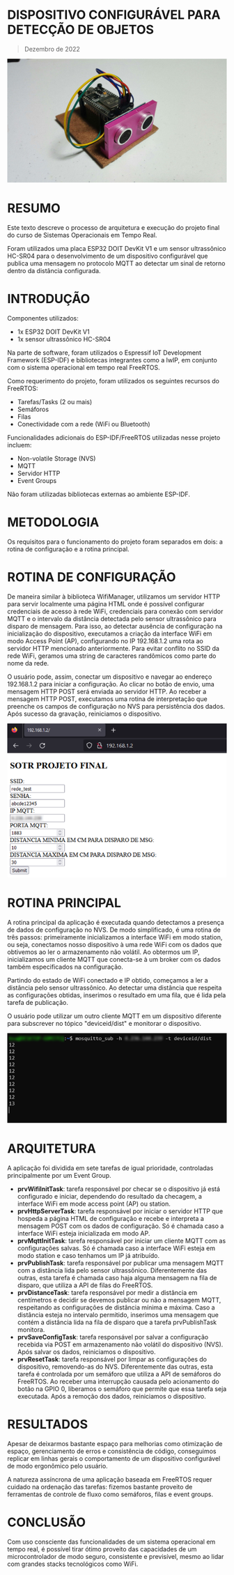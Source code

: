 # DISPOSITIVO CONFIGURÁVEL PARA DETECÇÃO DE OBJETOS
> Dezembro de 2022

<img src="static/esp_device.png">

# RESUMO

Este texto descreve o processo de arquitetura e execução do projeto final do curso de Sistemas Operacionais em Tempo Real.

Foram utilizados uma placa ESP32 DOIT DevKit V1 e um sensor ultrassônico HC-SR04 para o desenvolvimento de um dispositivo configurável que publica uma mensagem no protocolo MQTT ao detectar um sinal de retorno dentro da distância configurada.

# INTRODUÇÃO

Componentes utilizados:
- 1x ESP32 DOIT DevKit V1
- 1x sensor ultrassônico HC-SR04

Na parte de software, foram utilizados o Espressif IoT Development Framework (ESP-IDF) e bibliotecas integrantes como a lwIP, em conjunto com o sistema operacional em tempo real FreeRTOS.

Como requerimento do projeto, foram utilizados os seguintes recursos do FreeRTOS:
- Tarefas/Tasks (2 ou mais)
- Semáforos
- Filas
- Conectividade com a rede (WiFi ou Bluetooth)

Funcionalidades adicionais do ESP-IDF/FreeRTOS utilizadas nesse projeto incluem:
- Non-volatile Storage (NVS)
- MQTT
- Servidor HTTP
- Event Groups

Não foram utilizadas bibliotecas externas ao ambiente ESP-IDF.

# METODOLOGIA

Os requisitos para o funcionamento do projeto foram separados em dois: a rotina de configuração e a rotina principal.

# ROTINA DE CONFIGURAÇÃO

De maneira similar à biblioteca WifiManager, utilizamos um servidor HTTP para servir localmente uma página HTML onde é possível configurar credenciais de acesso à rede WiFi, credenciais para conexão com servidor MQTT e o intervalo da distância detectada pelo sensor ultrassônico para disparo de mensagem. Para isso, ao detectar ausência de configuração na inicialização do dispositivo, executamos a criação da interface WiFi em modo Access Point (AP), configurando no IP 192.168.1.2 uma rota ao servidor HTTP mencionado anteriormente. Para evitar conflito no SSID da rede WiFi, geramos uma string de caracteres randômicos como parte do nome da rede.

O usuário pode, assim, conectar um dispositivo e navegar ao endereço 192.168.1.2 para iniciar a configuração. Ao clicar no botão de envio, uma mensagem HTTP POST será enviada ao servidor HTTP. Ao receber a mensagem HTTP POST, executamos uma rotina de interpretação que preenche os campos de configuração no NVS para persistência dos dados. Após sucesso da gravação, reiniciamos o dispositivo.

<img src="static/configuration_interface.png">

# ROTINA PRINCIPAL

A rotina principal da aplicação é executada quando detectamos a presença de dados de configuração no NVS. De modo simplificado, é uma rotina de três passos: primeiramente inicializamos a interface WiFi em modo station, ou seja, conectamos nosso dispositivo à uma rede WiFi com os dados que obtivemos ao ler o armazenamento não volátil. Ao obtermos um IP, inicializamos um cliente MQTT que conecta-se à um broker com os dados também especificados na configuração.

Partindo do estado de WiFi conectado e IP obtido, começamos a ler a distância pelo sensor ultrassônico. Ao detectar uma distância que respeita as configurações obtidas, inserimos o resultado em uma fila, que é lida pela tarefa de publicação.

O usuário pode utilizar um outro cliente MQTT em um dispositivo diferente para subscrever no tópico "deviceid/dist" e monitorar o dispositivo.

<img src="static/mqtt_test_example.png">

# ARQUITETURA

A aplicação foi dividida em sete tarefas de igual prioridade, controladas principalmente por um Event Group.
- **prvWifiInitTask**: tarefa responsável por checar se o dispositivo já está configurado e iniciar, dependendo do resultado da checagem, a interface WiFi em mode access point (AP) ou station.
- **prvHttpServerTask**: tarefa responsável por iniciar o servidor HTTP que hospeda a página HTML de configuração e recebe e interpreta a mensagem POST com os dados de configuração. Só é chamada caso a interface WiFi esteja inicializada em modo AP.
- **prvMqttInitTask**: tarefa responsável por iniciar um cliente MQTT com as configurações salvas. Só é chamada caso a interface WiFi esteja em modo station e caso tenhamos um IP já atribuído.
- **prvPublishTask**: tarefa responsável por publicar uma mensagem MQTT com a distância lida pelo sensor ultrassônico. Diferentemente das outras, esta tarefa é chamada caso haja alguma mensagem na fila de disparo, que utiliza a API de filas do FreeRTOS.
- **prvDistanceTask**: tarefa responsável por medir a distância em centímetros e decidir se devemos publicar ou não a mensagem MQTT, respeitando as configurações de distância mínima e máxima. Caso a distância esteja no intervalo permitido, inserimos uma mensagem que contém a distância lida na fila de disparo que a tarefa prvPublishTask monitora.
- **prvSaveConfigTask**: tarefa responsável por salvar a configuração recebida via POST em armazenamento não volátil do dispositivo (NVS). Após salvar os dados, reiniciamos o dispositivo.
- **prvResetTask**: tarefa responsável por limpar as configurações do dispositivo, removendo-as do NVS. Diferentemente das outras, esta tarefa é controlada por um semáforo que utiliza a API de semáforos do FreeRTOS. Ao receber uma interrupção causada pelo acionamento do botão na GPIO 0, liberamos o semáforo que permite que essa tarefa seja executada. Após a remoção dos dados, reiniciamos o dispositivo.

# RESULTADOS

Apesar de deixarmos bastante espaço para melhorias como otimização de espaço, gerenciamento de erros e consistência de código, conseguimos replicar em linhas gerais o comportamento de um dispositivo configurável de modo ergonômico pelo usuário.

A natureza assíncrona de uma aplicação baseada em FreeRTOS requer cuidado na ordenação das tarefas: fizemos bastante proveito de ferramentas de controle de fluxo como semáforos, filas e event groups.

# CONCLUSÃO

Com uso consciente das funcionalidades de um sistema operacional em tempo real, é possível tirar ótimo proveito das capacidades de um microcontrolador de modo seguro, consistente e previsível, mesmo ao lidar com grandes stacks tecnológicos como WiFi.
